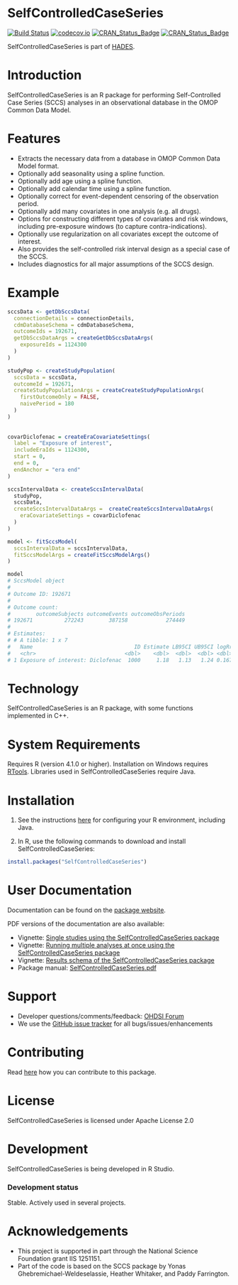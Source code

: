 SelfControlledCaseSeries
========================

[![Build Status](https://github.com/OHDSI/SelfControlledCaseSeries/workflows/R-CMD-check/badge.svg)](https://github.com/OHDSI/SelfControlledCaseSeries/actions?query=workflow%3AR-CMD-check)
[![codecov.io](https://codecov.io/github/OHDSI/SelfControlledCaseSeries/coverage.svg?branch=main)](https://app.codecov.io/github/OHDSI/SelfControlledCaseSeries?branch=main)
[![CRAN_Status_Badge](https://www.r-pkg.org/badges/version/SelfControlledCaseSeries)](https://cran.r-project.org/package=SelfControlledCaseSeries)
[![CRAN_Status_Badge](https://cranlogs.r-pkg.org/badges/SelfControlledCaseSeries)](https://cran.r-project.org/package=SelfControlledCaseSeries)

SelfControlledCaseSeries is part of [HADES](https://ohdsi.github.io/Hades/).

Introduction
============
SelfControlledCaseSeries is an R package for performing Self-Controlled Case Series (SCCS) analyses in an observational database in the OMOP Common Data Model.

Features
========
- Extracts the necessary data from a database in OMOP Common Data Model format.
- Optionally add seasonality using a spline function.
- Optionally add age using a spline function.
- Optionally add calendar time using a spline function.
- Optionally correct for event-dependent censoring of the observation period.
- Optionally add many covariates in one analysis (e.g. all drugs).
- Options for constructing different types of covariates and risk windows, including pre-exposure windows (to capture contra-indications).
- Optionally use regularization on all covariates except the outcome of interest.
- Also provides the self-controlled risk interval design as a special case of the SCCS.
- Includes diagnostics for all major assumptions of the SCCS design.

Example
=======

```r
sccsData <- getDbSccsData(
  connectionDetails = connectionDetails,
  cdmDatabaseSchema = cdmDatabaseSchema,
  outcomeIds = 192671,
  getDbSccsDataArgs = createGetDbSccsDataArgs(
    exposureIds = 1124300
  )
)

studyPop <- createStudyPopulation(
  sccsData = sccsData,
  outcomeId = 192671,
  createStudyPopulationArgs = createCreateStudyPopulationArgs(
    firstOutcomeOnly = FALSE,
    naivePeriod = 180
  )
)
 
  
covarDiclofenac = createEraCovariateSettings(
  label = "Exposure of interest",
  includeEraIds = 1124300,
  start = 0,
  end = 0,
  endAnchor = "era end"
)

sccsIntervalData <- createSccsIntervalData(
  studyPop,
  sccsData,
  createSccsIntervalDataArgs =  createCreateSccsIntervalDataArgs(
    eraCovariateSettings = covarDiclofenac
  )
)

model <- fitSccsModel(
  sccsIntervalData = sccsIntervalData,
  fitSccsModelArgs = createFitSccsModelArgs()
)

model
# SccsModel object
# 
# Outcome ID: 192671
# 
# Outcome count:
#        outcomeSubjects outcomeEvents outcomeObsPeriods
# 192671          272243        387158            274449
# 
# Estimates:
# # A tibble: 1 x 7
#   Name                                ID Estimate LB95CI UB95CI logRr seLogRr
#   <chr>                            <dbl>    <dbl>  <dbl>  <dbl> <dbl>   <dbl>
# 1 Exposure of interest: Diclofenac  1000     1.18   1.13   1.24 0.167  0.0230
```

Technology
==========
SelfControlledCaseSeries is an R package, with some functions implemented in C++.

System Requirements
===================
Requires R (version 4.1.0 or higher). Installation on Windows requires [RTools](https://cran.r-project.org/bin/windows/Rtools/). Libraries used in SelfControlledCaseSeries require Java.

Installation
============

1. See the instructions [here](https://ohdsi.github.io/Hades/rSetup.html) for configuring your R environment, including Java.

2. In R, use the following commands to download and install SelfControlledCaseSeries:

  ```r
  install.packages("SelfControlledCaseSeries")
  ```

User Documentation
==================
Documentation can be found on the [package website](https://ohdsi.github.io/SelfControlledCaseSeries/).

PDF versions of the documentation are also available:

* Vignette: [Single studies using the SelfControlledCaseSeries package](https://raw.githubusercontent.com/OHDSI/SelfControlledCaseSeries/main/inst/doc/SingleStudies.pdf)
* Vignette: [Running multiple analyses at once using the SelfControlledCaseSeries package](https://raw.githubusercontent.com/OHDSI/SelfControlledCaseSeries/main/inst/doc/MultipleAnalyses.pdf)
* Vignette: [Results schema of the SelfControlledCaseSeries package](https://raw.githubusercontent.com/OHDSI/SelfControlledCaseSeries/main/inst/doc/ResultsSchema.pdf)
* Package manual: [SelfControlledCaseSeries.pdf](https://raw.githubusercontent.com/OHDSI/SelfControlledCaseSeries/main/extras/SelfControlledCaseSeries.pdf)

Support
=======
* Developer questions/comments/feedback: <a href="http://forums.ohdsi.org/c/developers">OHDSI Forum</a>
* We use the <a href="https://github.com/OHDSI/SelfControlledCaseSeries/issues">GitHub issue tracker</a> for all bugs/issues/enhancements

Contributing
============
Read [here](https://ohdsi.github.io/Hades/contribute.html) how you can contribute to this package.

License
=======
SelfControlledCaseSeries is licensed under Apache License 2.0

Development
===========
SelfControlledCaseSeries is being developed in R Studio.

### Development status

Stable. Actively used in several projects.

# Acknowledgements
- This project is supported in part through the National Science Foundation grant IIS 1251151.
- Part of the code is based on the SCCS package by Yonas Ghebremichael-Weldeselassie, Heather Whitaker, and Paddy Farrington.
